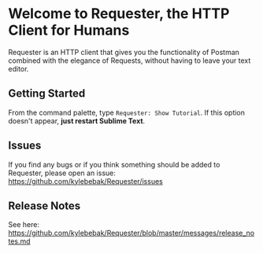 # Welcome to Requester, the HTTP Client for Humans

Requester is an HTTP client that gives you the functionality of Postman combined with the elegance of Requests, without having to leave your text editor.

## Getting Started

From the command palette, type `Requester: Show Tutorial`. If this option doesn't appear, **just restart Sublime Text**.

## Issues

If you find any bugs or if you think something should be added to Requester, please open an issue: <https://github.com/kylebebak/Requester/issues>

## Release Notes

See here: <https://github.com/kylebebak/Requester/blob/master/messages/release_notes.md>
